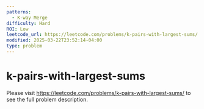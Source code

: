 ```yaml
---
patterns:
  - K-way Merge
difficulty: Hard
ROI: Low
leetcode_url: https://leetcode.com/problems/k-pairs-with-largest-sums/
modified: 2025-03-22T23:52:14-04:00
type: problem
---
```


# k-pairs-with-largest-sums

Please visit https://leetcode.com/problems/k-pairs-with-largest-sums/ to see the full problem description.
